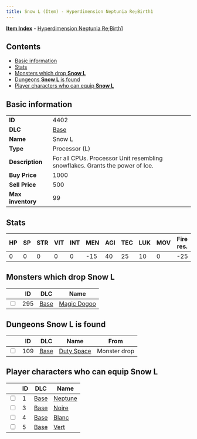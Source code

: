 ```yaml
---
title: Snow L (Item) - Hyperdimension Neptunia Re;Birth1
---
```


[**Item Index**](/neptunia/rb1/item/index.html) - [Hyperdimension Neptunia Re;Birth1](/neptunia/rb1)

## Contents

- [Basic information](#basic-information)
- [Stats](#stats)
- [Monsters which drop **Snow L**](#monsters-which-drop-snow-l)
- [Dungeons **Snow L** is found](#dungeons-snow-l-is-found)
- [Player characters who can equip **Snow L**](#player-characters-who-can-equip-snow-l)

## Basic information

|   |   |
| -- | -- |
| **ID** | 4402 |
| **DLC** | [Base](/neptunia/rb1/dlc/1-base.html) |
| **Name** | Snow L |
| **Type** | Processor (L) |
| **Description** | For all CPUs. Processor Unit resembling snowflakes. Grants the power of Ice. |
| **Buy Price** | 1000 |
| **Sell Price** | 500 |
| **Max inventory** | 99 |


## Stats

| HP | SP | STR | VIT | INT | MEN | AGI | TEC | LUK | MOV | Fire res. | Ice res. | Wind res. | Lightning res. |
| -- | -- | --- | --- | --- | --- | --- | --- | --- | --- | --------- | -------- | --------- | -------------- |
| 0 | 0 | 0 | 0 | 0 | -15 | 40 | 25 | 10 | 0 | -25 | 25 | 0 | 0 |


## Monsters which drop **Snow L**

|    | ID | DLC | Name |
| -- | -- | --- | ---- |
| <input type="checkbox" id="rb1-monster-1-295" class="trackbox" /> | 295 | [Base](/neptunia/rb1/dlc/1-base.html) | [Magic Dogoo](/neptunia/rb1/monster/1-295-magic-dogoo.html) |


## Dungeons **Snow L** is found

|    | ID | DLC | Name | From |
| -- | -- | --- | ---- | ---- |
| <input type="checkbox" id="rb1-dungeon-1-109" class="trackbox" /> | 109 | [Base](/neptunia/rb1/dlc/1-base.html) | [Duty Space](/neptunia/rb1/dungeon/1-109-duty-space.html) | Monster drop |


## Player characters who can equip **Snow L**

|    | ID | DLC | Name |
| -- | -- | --- | ---- |
| <input type="checkbox" id="rb1-player-1-1" class="trackbox" /> | 1 | [Base](/neptunia/rb1/dlc/1-base.html) | [Neptune](/neptunia/rb1/player/1-1-neptune.html) |
| <input type="checkbox" id="rb1-player-1-3" class="trackbox" /> | 3 | [Base](/neptunia/rb1/dlc/1-base.html) | [Noire](/neptunia/rb1/player/1-3-noire.html) |
| <input type="checkbox" id="rb1-player-1-4" class="trackbox" /> | 4 | [Base](/neptunia/rb1/dlc/1-base.html) | [Blanc](/neptunia/rb1/player/1-4-blanc.html) |
| <input type="checkbox" id="rb1-player-1-5" class="trackbox" /> | 5 | [Base](/neptunia/rb1/dlc/1-base.html) | [Vert](/neptunia/rb1/player/1-5-vert.html) |

